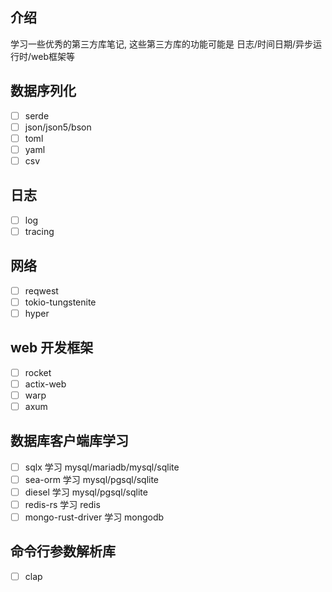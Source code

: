## 介绍

学习一些优秀的第三方库笔记, 这些第三方库的功能可能是 日志/时间日期/异步运行时/web框架等

## 数据序列化

- [ ] serde
- [ ] json/json5/bson
- [ ] toml
- [ ] yaml
- [ ] csv

## 日志

- [ ] log
- [ ] tracing

## 网络

- [ ] reqwest
- [ ] tokio-tungstenite
- [ ] hyper

## web 开发框架

- [ ] rocket
- [ ] actix-web
- [ ] warp
- [ ] axum

## 数据库客户端库学习

- [ ] sqlx 学习 mysql/mariadb/mysql/sqlite
- [ ] sea-orm 学习 mysql/pgsql/sqlite
- [ ] diesel 学习 mysql/pgsql/sqlite
- [ ] redis-rs 学习 redis
- [ ] mongo-rust-driver 学习 mongodb

## 命令行参数解析库

- [ ] clap

